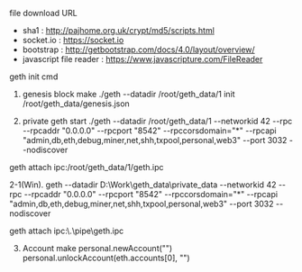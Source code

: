 file download URL
- sha1 : http://pajhome.org.uk/crypt/md5/scripts.html
- socket.io : https://socket.io
- bootstrap : http://getbootstrap.com/docs/4.0/layout/overview/
- javascript file reader : https://www.javascripture.com/FileReader


geth init cmd

1. genesis block make
./geth --datadir /root/geth_data/1 init /root/geth_data/genesis.json

2. private geth start
./geth --datadir /root/geth_data/1 --networkid 42 --rpc --rpcaddr "0.0.0.0" --rpcport "8542" --rpccorsdomain="*" --rpcapi "admin,db,eth,debug,miner,net,shh,txpool,personal,web3" --port 3032 --nodiscover

geth attach ipc:/root/geth_data/1/geth.ipc

2-1(Win).
geth --datadir D:\Work\geth_data\private_data --networkid 42 --rpc --rpcaddr "0.0.0.0" --rpcport "8542" --rpccorsdomain="*" --rpcapi "admin,db,eth,debug,miner,net,shh,txpool,personal,web3" --port 3032 --nodiscover

geth attach ipc:\\.\pipe\geth.ipc

3. Account make
personal.newAccount("")
personal.unlockAccount(eth.accounts[0], "")
